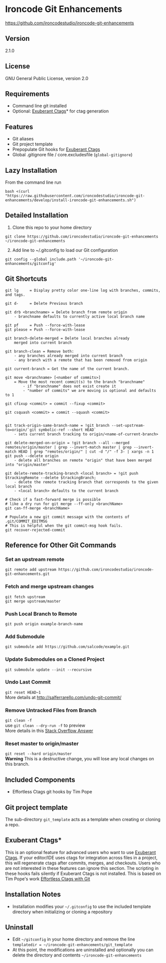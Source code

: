 Ironcode Git Enhancements
=========================
https://github.com/ironcodestudio/ironcode-git-enhancements

Version
-------
2.1.0

License
-------
GNU General Public License, version 2.0

Requirements
------------
* Command line git installed
* Optional: [Exuberant Ctags](http://ctags.sourceforge.net/)* for ctag generation

Features
--------
* Git aliases
* Git project template
* Prepopulate Git hooks for [Exuberant Ctags](http://ctags.sourceforge.net/)
* Global .gitignore file / core.excludesfile (`global-gitignore`)

Lazy Installation
-----------------

From the command line run

```
bash <(curl "https://raw.githubusercontent.com/ironcodestudio/ironcode-git-enhancements/develop/install-ironcode-git-enhancements.sh")
```

Detailed Installation
---------------------

1. Clone this repo to your home directory

```
git clone https://github.com/ironcodestudio/ironcode-git-enhancements ~/ironcode-git-enhancements
```

2. Add line to ~/.gitconfig to load our Git configuration

```
git config --global include.path '~/ironcode-git-enhancements/gitconfig'
```

Git Shortcuts
-------------
```
git lg     = Display pretty color one-line log with branches, commits, and tags.

git d-     = Delete Previous branch

git drb <branchname> = Delete branch from remote origin
	- branchname defaults to currently active local branch name

git pf     = Push --force-with-lease
git please = Push --force-with-lease

git branch-delete-merged = Delete local branches already
	merged into current branch

git branch-clean = Remove both:
	- any branches already merged into current branch
	- any branch with a remote that has been removed from origin

git current-branch = Get the name of the current branch.

git move <branchname> [<number of commits>]
	= Move the most recent commit(s) to the branch "branchname"
		- if "branchname" does not exist create it
		- "number of commits" we are moving is optional and defaults to 1

git cfixup <commit> = commit --fixup <commit>

git csquash <commit> = commit --squash <commit>


git track-origin-same-branch-name = !git branch --set-upstream-to=origin/`git symbolic-ref --short HEAD`
	- sets current branch tracking to origin/<name-of-current-branch>

git delete-merged-on-origin = !git branch --all --merged remotes/origin/master | grep --invert-match master | grep --invert-match HEAD | grep "remotes/origin/" | cut -d "/" -f 3- | xargs -n 1 git push --delete origin
	- delete all branches on remote "origin" that have been merged into "origin/master"

git delete-remote-tracking-branch <local branch> = !git push $trackingRemote --delete $trackingBranch;
	- delete the remote tracking branch that corresponds to the given local branch
	- <local branch> defaults to the current branch

# Check if a fast-forward merge is possible
# like a dry run for git merge --ff-only <branchName>
git can-ff-merge <branchName>

# Populate a new git commit message with the contents of .git/COMMIT_EDITMSG
# This is helpful when the git commit-msg hook fails.
git recover-rejected-commit
```

Reference for Other Git Commands
--------------------------------
### Set an upstream remote
`git remote add upstream https://github.com/ironcodestudio/ironcode-git-enhancements.git`

### Fetch and merge upstream changes
```
git fetch upstream
git merge upstream/master
```

### Push Local Branch to Remote
`git push origin example-branch-name`

### Add Submodule
`git submodule add https://github.com/salcode/example.git`

### Update Submodules on a Cloned Project
`git submodule update --init --recursive`

### Undo Last Commit
`git reset HEAD~1`  
More details at http://salferrarello.com/undo-git-commit/

### Remove Untracked Files from Branch
`git clean -f`  
use `git clean --dry-run -f` to preview  
More details in this [Stack Overflow Answer](http://stackoverflow.com/questions/61212/remove-local-untracked-files-from-my-current-git-branch#answer-64966)

### Reset master to origin/master
`git reset --hard origin/master`  
__Warning__ This is a destructive change, you will lose any local changes on this branch.

Included Components
-------------------
* Effortless Ctags git hooks by Tim Pope

Git project template
--------------------
The sub-directory `git_template` acts as a template when creating or cloning a repo.

Exuberant Ctags*
--------------------------------------------------------------
This is an optional feature for advanced users who want to use
[Exuberant Ctags](http://ctags.sourceforge.net/).  If your editor/IDE uses ctags for
integration across files in a project, this will regenerate ctags after commits, merges, and checkouts.
Users who are not interested in these features can ignore this section.
The scripting in these hooks fails silently if
Exuberant Ctags is not installed.
This is based on Tim Pope's work [Effortless Ctags with Git](http://tbaggery.com/2011/08/08/effortless-ctags-with-git.html)

Installation Notes
------------------
* Installation modifies your `~/.gitconfig` to use the included template directory
when initializing or cloning a repository

Uninstall
---------
* Edit `~/gitconfig` in your home directory and remove the line  
`templatedir = ~/ironcode-git-enhancements/git_template`
* At this point, the modifications are uninstalled and optionally
you can delete the directory and contents `~/ironcode-git-enhancements`
